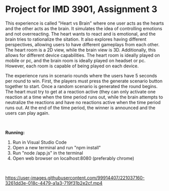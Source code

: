 <h1>Project for IMD 3901, Assignment 3</h1>

This experience is called "Heart vs Brain" where one user acts as the hearts and the other acts as the brain. It simulates the idea
of controlling emotions and not overreacting. The heart wants to react and is emotional, and the brain tries to rationalize the 
sitation. It also explores having different perspectives, allowing users to have different gameplays from each other. The heart 
room is a 2D view, while the brain view is 3D. Additionally, this allows for different device capabilities. The heart room is ideally
played on mobile or pc, and the brain room is ideally played on headset or pc. However, each room is capable of being played on each
device. 

The experience runs in scenario rounds where the users have 5 seconds per round to win. First, the players must press the generate
scenario button together to start. Once a random scenario is generated the round begins. The heart must try to get at a reaction 
active (they can only activate one reaction at a time when the time period runs out, while the brain attempts to neutralize the 
reactions and have no reactions active when the time period runs out. At the end of the time period, the winner is announced and 
the users can play again.

<br />

<b>Running:</b>
1. Run in Visual Studio Code
2. Open a new terminal and run "npm install"
3. Run "node /app.js" in the terminal
4. Open web browser on localhost:8080 (preferably chrome)

<br />

https://user-images.githubusercontent.com/99914407/221037160-3261dd3e-018c-4479-a1a3-719f31b2e2cf.mp4
